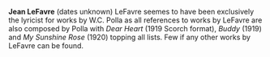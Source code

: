 
**Jean LeFavre** (dates unknown) LeFavre seemes to have been exclusively the lyricist for works by W.C. Polla as all references to works by LeFavre are also composed by Polla with *Dear Heart* (1919 Scorch format), *Buddy* (1919) and *My Sunshine Rose* (1920) topping all lists. Few if any other works by LeFavre can be found.  
